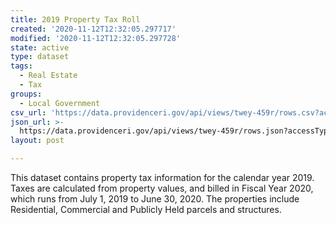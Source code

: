 ```yaml
---
title: 2019 Property Tax Roll
created: '2020-11-12T12:32:05.297717'
modified: '2020-11-12T12:32:05.297728'
state: active
type: dataset
tags:
  - Real Estate
  - Tax
groups:
  - Local Government
csv_url: 'https://data.providenceri.gov/api/views/twey-459r/rows.csv?accessType=DOWNLOAD'
json_url: >-
  https://data.providenceri.gov/api/views/twey-459r/rows.json?accessType=DOWNLOAD
layout: post

---
```

This dataset contains property tax information for the calendar year 2019. Taxes are calculated from property values, and billed in Fiscal Year 2020, which runs from July 1, 2019 to June 30, 2020. The properties include Residential, Commercial and Publicly Held parcels and structures.

